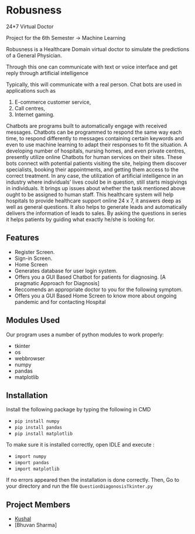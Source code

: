 # Robusness
24*7 Virtual Doctor

Project for the 6th Semester -> Machine Learning

Robusness is a Healthcare Domain virtual doctor to simulate the predictions of a General Physician.

Through this one can communicate with text or voice interface and get reply through artificial intelligence

Typically, this will communicate with a real person. 
Chat bots are used in applications such as 

1. E-commerce customer service,
2. Call centres, 
3. Internet gaming. 

Chatbots are programs built to automatically engage with received messages. Chatbots can be programmed to respond the same way each time, to respond differently to messages containing certain keywords and even to use machine learning to adapt their responses to fit the situation. 
A developing number of hospitals, nursing homes, and even private centres, presently utilize online Chatbots for human services on their sites. These bots connect with potential patients visiting the site, helping them discover specialists, booking their appointments, and getting them access to the correct treatment. 
In any case, the utilization of artificial intelligence in an industry where individuals’ lives could be in question, still starts misgivings in individuals. It brings up issues about whether the task mentioned above ought to be assigned to human staff. This healthcare system will help hospitals to provide healthcare support online 24 x 7, it answers deep as well as general questions. It also helps to generate leads and automatically delivers the information of leads to sales. By asking the questions in series it helps patients by guiding what exactly he/she is looking for. 

## Features
- Register Screen.
- Sign-in Screen.
- Home Screen
- Generates database for user login system.
- Offers you a GUI Based Chatbot for patients for diagnosing. [A pragmatic Approach for Diagnosis]
- Reccomends an appropriate doctor to you for the following symptom.
- Offers you a GUI Based Home Screen to know more about ongoing pandemic and for contacting Hospital

## Modules Used
Our	program	uses	a	number	of	python	modules	to	work	properly:

- tkinter 
- os
- webbrowser
- numpy
- pandas
- matplotlib

## Installation 
Install the following package by typing the following in CMD

- `pip install numpy`
- `pip install pandas`
- `pip install matplotlib`

To make sure it is installed correctly, open IDLE and execute :

- `import numpy`
- `import pandas`
- `import matplotlib`

If no errors appeared then the installation is done correctly.
Then, Go to your directory and run the file `QuestionDiagonosisTkinter.py`


## Project Members

- [Kushal](https://github.com/kushal-ml)
- [Bhuvan Sharma]
